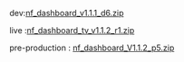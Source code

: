





dev:[nf_dashboard_v1.1.1_d6.zip](https://github.com/user-attachments/files/18769015/nf_dashboard_v1.1.1_d6.zip)



live :[nf_dashboard_tv_v1.1.2_r1.zip](https://github.com/user-attachments/files/18859114/nf_dashboard_tv_v1.1.2_r1.zip)

pre-production : [nf_dashboard_V1.1.2_p5.zip](https://github.com/user-attachments/files/18859867/nf_dashboard_V1.1.2_p5.zip)
